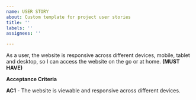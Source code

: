 ```yaml
---
name: USER STORY
about: Custom template for project user stories
title: ''
labels: ''
assignees: ''

---
```


As a user, the website is responsive across different devices, mobile, tablet and desktop, so I can access the website on the go or at home. **(MUST HAVE)**

**Acceptance Criteria**

**AC1** - The website is viewable and responsive across different devices.
